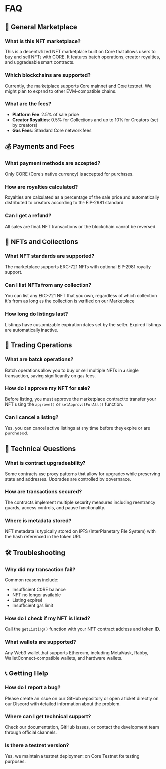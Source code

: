 # FAQ

## 🏪 General Marketplace

### What is this NFT marketplace?

This is a decentralized NFT marketplace built on Core that allows users to buy and sell NFTs with CORE. It features batch operations, creator royalties, and upgradeable smart contracts.

### Which blockchains are supported?

Currently, the marketplace supports Core mainnet and Core testnet. We might plan to expand to other EVM-compatible chains.

### What are the fees?

* **Platform Fee**: 2.5% of sale price
* **Creator Royalties**: 0.5% for Collections and up to 10% for Creators (set by creators)
* **Gas Fees**: Standard Core network fees

## 💰 Payments and Fees

### What payment methods are accepted?

Only CORE (Core's native currency) is accepted for purchases.

### How are royalties calculated?

Royalties are calculated as a percentage of the sale price and automatically distributed to creators according to the EIP-2981 standard.

### Can I get a refund?

All sales are final. NFT transactions on the blockchain cannot be reversed.

## 🎨 NFTs and Collections

### What NFT standards are supported?

The marketplace supports ERC-721 NFTs with optional EIP-2981 royalty support.

### Can I list NFTs from any collection?

You can list any ERC-721 NFT that you own, regardless of which collection it's from as long as the collection is verified on our Marketplace

### How long do listings last?

Listings have customizable expiration dates set by the seller. Expired listings are automatically inactive.

## 🔄 Trading Operations

### What are batch operations?

Batch operations allow you to buy or sell multiple NFTs in a single transaction, saving significantly on gas fees.

### How do I approve my NFT for sale?

Before listing, you must approve the marketplace contract to transfer your NFT using the `approve()` or `setApprovalForAll()` function.

### Can I cancel a listing?

Yes, you can cancel active listings at any time before they expire or are purchased.

## 🔧 Technical Questions

### What is contract upgradeability?

Some contracts use proxy patterns that allow for upgrades while preserving state and addresses. Upgrades are controlled by governance.

### How are transactions secured?

The contracts implement multiple security measures including reentrancy guards, access controls, and pause functionality.

### Where is metadata stored?

NFT metadata is typically stored on IPFS (InterPlanetary File System) with the hash referenced in the token URI.

## 🛠️ Troubleshooting

### Why did my transaction fail?

Common reasons include:

* Insufficient CORE balance
* NFT no longer available
* Listing expired
* Insufficient gas limit

### How do I check if my NFT is listed?

Call the `getListing()` function with your NFT contract address and token ID.

### What wallets are supported?

Any Web3 wallet that supports Ethereum, including MetaMask, Rabby, WalletConnect-compatible wallets, and hardware wallets.

## 📞 Getting Help

### How do I report a bug?

Please create an issue on our GitHub repository or open a ticket directly on our Discord with detailed information about the problem.

### Where can I get technical support?

Check our documentation, GitHub issues, or contact the development team through official channels.

### Is there a testnet version?

Yes, we maintain a testnet deployment on Core Testnet for testing purposes.
